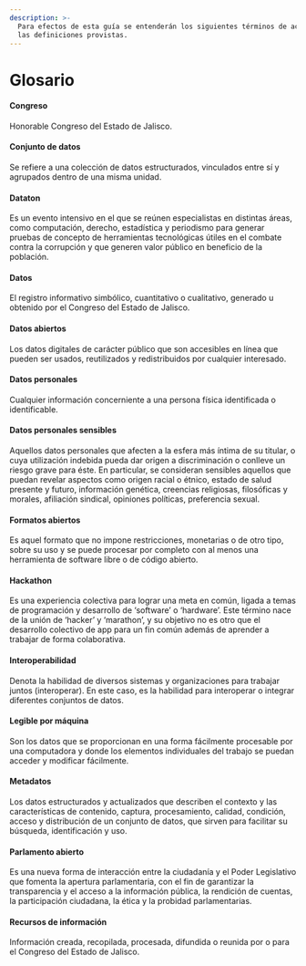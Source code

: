 ```yaml
---
description: >-
  Para efectos de esta guía se entenderán los siguientes términos de acuerdo a
  las definiciones provistas.
---
```


# Glosario

#### **Congreso**

Honorable Congreso del Estado de Jalisco.

#### **Conjunto de datos**

Se refiere a una colección de datos estructurados, vinculados entre sí y agrupados dentro de una misma unidad.

#### **Dataton**

Es un evento intensivo en el que se reúnen especialistas en distintas áreas, como computación, derecho, estadística y periodismo para generar pruebas de concepto de herramientas tecnológicas útiles en el combate contra la corrupción y que generen valor público en beneficio de la población.

#### **Datos**

El registro informativo simbólico, cuantitativo o cualitativo, generado u obtenido por el Congreso del Estado de Jalisco.

#### **Datos abiertos**

Los datos digitales de carácter público que son accesibles en línea que pueden ser usados, reutilizados y redistribuidos por cualquier interesado.

#### **Datos personales**

Cualquier información concerniente a una persona física identificada o identificable.

#### **Datos personales sensibles**

Aquellos datos personales que afecten a la esfera más íntima de su titular, o cuya utilización indebida pueda dar origen a discriminación o conlleve un riesgo grave para éste. En particular, se consideran sensibles aquellos que puedan revelar aspectos como origen racial o étnico, estado de salud presente y futuro, información genética, creencias religiosas, filosóficas y morales, afiliación sindical, opiniones políticas, preferencia sexual.

#### **Formatos abiertos**

Es aquel formato que no impone restricciones, monetarias o de otro tipo, sobre su uso y se puede procesar por completo con al menos una herramienta de software libre o de código abierto.

#### **Hackathon**

Es una experiencia colectiva para lograr una meta en común, ligada a temas de programación y desarrollo de ‘software’ o ‘hardware’. Este término nace de la unión de ‘hacker’ y ‘marathon’, y su objetivo no es otro que el desarrollo colectivo de app para un fin común además de aprender a trabajar de forma colaborativa.

#### **Interoperabilidad**

Denota la habilidad de diversos sistemas y organizaciones para trabajar juntos \(interoperar\). En este caso, es la habilidad para interoperar o integrar diferentes conjuntos de datos.

#### **Legible por máquina**

Son los datos que se proporcionan en una forma fácilmente procesable por una computadora y donde los elementos individuales del trabajo se puedan acceder y modificar fácilmente.

#### **Metadatos**

Los datos estructurados y actualizados que describen el contexto y las características de contenido, captura, procesamiento, calidad, condición, acceso y distribución de un conjunto de datos, que sirven para facilitar su búsqueda, identificación y uso.

#### **Parlamento abierto**

Es una nueva forma de interacción entre la ciudadanía y el Poder Legislativo que fomenta la apertura parlamentaria, con el fin de garantizar la transparencia y el acceso a la información pública, la rendición de cuentas, la participación ciudadana, la ética y la probidad parlamentarias.

#### **Recursos de información**

Información creada, recopilada, procesada, difundida o reunida por o para el Congreso del Estado de Jalisco.



